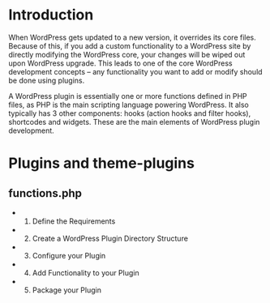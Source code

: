# Introduction

When WordPress gets updated to a new version, it overrides its core files. Because of this, if you add a custom functionality to a WordPress site by directly modifying the WordPress core, your changes will be wiped out upon WordPress upgrade. This leads to one of the core WordPress development concepts – any functionality you want to add or modify should be done using plugins.

A WordPress plugin is essentially one or more functions defined in PHP files, as PHP is the main scripting language powering WordPress. It also typically has 3 other components:  hooks (action hooks and filter hooks), shortcodes and widgets. These are the main elements of WordPress plugin development.

# Plugins and theme-plugins

## functions.php

* 1) Define the Requirements
* 2) Create a WordPress Plugin Directory Structure
* 3) Configure your Plugin
* 4) Add Functionality to your Plugin
* 5) Package your Plugin
